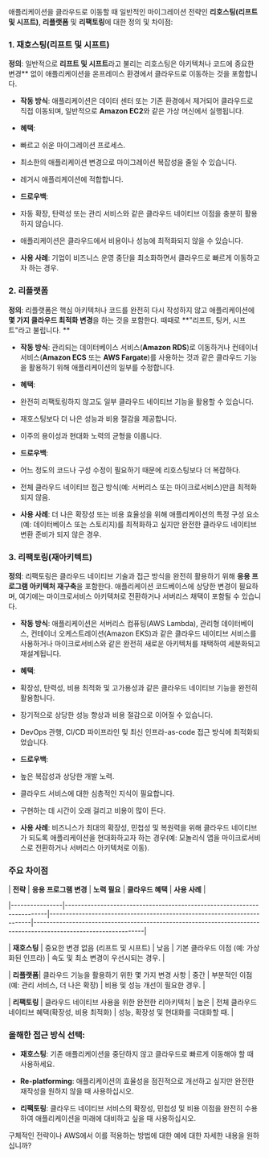 애플리케이션을 클라우드로 이동할 때 일반적인 마이그레이션 전략인 **리호스팅(리프트 및 시프트)**, **리플랫폼** 및 **리팩토링**에 대한 정의 및 차이점:

### 1. **재호스팅(리프트 및 시프트)**

**정의**: 일반적으로 **리프트 및 시프트**라고 불리는 리호스팅은 아키텍처나 코드에 중요한 변경** 없이 애플리케이션을 온프레미스 환경에서 클라우드로 이동하는 것을 포함합니다.

- **작동 방식**: 애플리케이션은 데이터 센터 또는 기존 환경에서 제거되어 클라우드로 직접 이동되며, 일반적으로 **Amazon EC2**와 같은 가상 머신에서 실행됩니다.

- **혜택**:

- 빠르고 쉬운 마이그레이션 프로세스.

- 최소한의 애플리케이션 변경으로 마이그레이션 복잡성을 줄일 수 있습니다.

- 레거시 애플리케이션에 적합합니다.

- **드로우백**:

- 자동 확장, 탄력성 또는 관리 서비스와 같은 클라우드 네이티브 이점을 충분히 활용하지 않습니다.

- 애플리케이션은 클라우드에서 비용이나 성능에 최적화되지 않을 수 있습니다.

- **사용 사례**: 기업이 비즈니스 운영 중단을 최소화하면서 클라우드로 빠르게 이동하고자 하는 경우.

### 2. **리플랫폼**

**정의**: 리플랫폼은 핵심 아키텍처나 코드를 완전히 다시 작성하지 않고 애플리케이션에 **몇 가지 클라우드 최적화 변경**을 하는 것을 포함한다. 때때로 **"리프트, 팅커, 시프트"라고 불립니다. **

- **작동 방식**: 관리되는 데이터베이스 서비스(**Amazon RDS**)로 이동하거나 컨테이너 서비스(**Amazon ECS** 또는 **AWS Fargate**)를 사용하는 것과 같은 클라우드 기능을 활용하기 위해 애플리케이션의 일부를 수정합니다.

- **혜택**:

- 완전히 리팩토링하지 않고도 일부 클라우드 네이티브 기능을 활용할 수 있습니다.

- 재호스팅보다 더 나은 성능과 비용 절감을 제공합니다.

- 이주의 용이성과 현대화 노력의 균형을 이룹니다.

- **드로우백**:

- 어느 정도의 코드나 구성 수정이 필요하기 때문에 리호스팅보다 더 복잡하다.

- 전체 클라우드 네이티브 접근 방식(예: 서버리스 또는 마이크로서비스)만큼 최적화되지 않음.

- **사용 사례**: 더 나은 확장성 또는 비용 효율성을 위해 애플리케이션의 특정 구성 요소(예: 데이터베이스 또는 스토리지)를 최적화하고 싶지만 완전한 클라우드 네이티브 변환 준비가 되지 않은 경우.

### 3. **리팩토링(재아키텍트)**

**정의**: 리팩토링은 클라우드 네이티브 기술과 접근 방식을 완전히 활용하기 위해 **응용 프로그램 아키텍처 재구축**을 포함한다. 애플리케이션 코드베이스에 상당한 변경이 필요하며, 여기에는 마이크로서비스 아키텍처로 전환하거나 서버리스 채택이 포함될 수 있습니다.

- **작동 방식**: 애플리케이션은 서버리스 컴퓨팅(AWS Lambda), 관리형 데이터베이스, 컨테이너 오케스트레이션(Amazon EKS)과 같은 클라우드 네이티브 서비스를 사용하거나 마이크로서비스와 같은 완전히 새로운 아키텍처를 채택하여 세분화되고 재설계됩니다.

- **혜택**:

- 확장성, 탄력성, 비용 최적화 및 고가용성과 같은 클라우드 네이티브 기능을 완전히 활용합니다.

- 장기적으로 상당한 성능 향상과 비용 절감으로 이어질 수 있습니다.

- DevOps 관행, CI/CD 파이프라인 및 최신 인프라-as-code 접근 방식에 최적화되었습니다.

- **드로우백**:

- 높은 복잡성과 상당한 개발 노력.

- 클라우드 서비스에 대한 심층적인 지식이 필요합니다.

- 구현하는 데 시간이 오래 걸리고 비용이 많이 든다.

- **사용 사례**: 비즈니스가 최대의 확장성, 민첩성 및 복원력을 위해 클라우드 네이티브가 되도록 애플리케이션을 현대화하고자 하는 경우(예: 모놀리식 앱을 마이크로서비스로 전환하거나 서버리스 아키텍처로 이동).

### **주요 차이점**

| **전략** | **응용 프로그램 변경** | **노력 필요** | **클라우드 혜택** | **사용 사례** |

|----------------|------------------------------------------------------------------------|------------------------------------------------------------------------|----------------------------------------------------------------------------------------------------------------|

| **재호스팅** | 중요한 변경 없음 (리프트 및 시프트) | 낮음 | 기본 클라우드 이점 (예: 가상화된 인프라) | 속도 및 최소 변경이 우선시되는 경우. |

| **리플랫폼**| 클라우드 기능을 활용하기 위한 몇 가지 변경 사항 | 중간 | 부분적인 이점(예: 관리 서비스, 더 나은 확장) | 비용 및 성능 개선이 필요한 경우. |

| **리팩토링** | 클라우드 네이티브 사용을 위한 완전한 리아키텍처 | 높은 | 전체 클라우드 네이티브 혜택(확장성, 비용 최적화) | 성능, 확장성 및 현대화를 극대화할 때. |

### **올해한 접근 방식 선택**:

- **재호스팅**: 기존 애플리케이션을 중단하지 않고 클라우드로 빠르게 이동해야 할 때 사용하세요.

- **Re-platforming**: 애플리케이션의 효율성을 점진적으로 개선하고 싶지만 완전한 재작성을 원하지 않을 때 사용하십시오.

- **리팩토링**: 클라우드 네이티브 서비스의 확장성, 민첩성 및 비용 이점을 완전히 수용하여 애플리케이션을 미래에 대비하고 싶을 때 사용하십시오.

구체적인 전략이나 AWS에서 이를 적용하는 방법에 대한 예에 대한 자세한 내용을 원하십니까?
